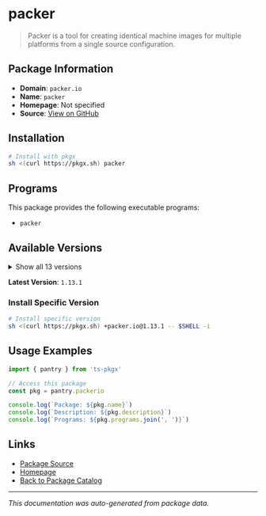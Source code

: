 # packer

> Packer is a tool for creating identical machine images for multiple platforms from a single source configuration.

## Package Information

- **Domain**: `packer.io`
- **Name**: `packer`
- **Homepage**: Not specified
- **Source**: [View on GitHub](https://github.com/pkgxdev/pantry/tree/main/projects/packer.io/package.yml)

## Installation

```bash
# Install with pkgx
sh <(curl https://pkgx.sh) packer
```

## Programs

This package provides the following executable programs:

- `packer`

## Available Versions

<details>
<summary>Show all 13 versions</summary>

- `1.13.1`, `1.13.0`, `1.12.0`, `1.11.2`, `1.11.1`
- `1.11.0`, `1.10.3`, `1.10.2`, `1.10.1`, `1.9.5`
- `1.9.4`, `1.9.3`, `1.9.2`

</details>

**Latest Version**: `1.13.1`

### Install Specific Version

```bash
# Install specific version
sh <(curl https://pkgx.sh) +packer.io@1.13.1 -- $SHELL -i
```

## Usage Examples

```typescript
import { pantry } from 'ts-pkgx'

// Access this package
const pkg = pantry.packerio

console.log(`Package: ${pkg.name}`)
console.log(`Description: ${pkg.description}`)
console.log(`Programs: ${pkg.programs.join(', ')}`)
```

## Links

- [Package Source](https://github.com/pkgxdev/pantry/tree/main/projects/packer.io/package.yml)
- [Homepage](#)
- [Back to Package Catalog](../package-catalog.md)

---

*This documentation was auto-generated from package data.*
